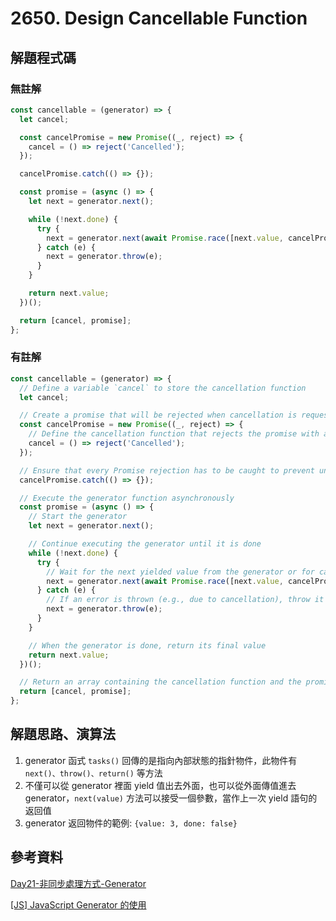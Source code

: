 # 2650. Design Cancellable Function

## 解題程式碼

### 無註解

```javascript
const cancellable = (generator) => {
  let cancel;

  const cancelPromise = new Promise((_, reject) => {
    cancel = () => reject('Cancelled');
  });

  cancelPromise.catch(() => {});

  const promise = (async () => {
    let next = generator.next();

    while (!next.done) {
      try {
        next = generator.next(await Promise.race([next.value, cancelPromise]));
      } catch (e) {
        next = generator.throw(e);
      }
    }

    return next.value;
  })();

  return [cancel, promise];
};
```

### 有註解

```javascript
const cancellable = (generator) => {
  // Define a variable `cancel` to store the cancellation function
  let cancel;

  // Create a promise that will be rejected when cancellation is requested
  const cancelPromise = new Promise((_, reject) => {
    // Define the cancellation function that rejects the promise with a "Cancelled" message
    cancel = () => reject('Cancelled');
  });

  // Ensure that every Promise rejection has to be caught to prevent unhandled promise rejection warnings
  cancelPromise.catch(() => {});

  // Execute the generator function asynchronously
  const promise = (async () => {
    // Start the generator
    let next = generator.next();

    // Continue executing the generator until it is done
    while (!next.done) {
      try {
        // Wait for the next yielded value from the generator or for cancellation
        next = generator.next(await Promise.race([next.value, cancelPromise]));
      } catch (e) {
        // If an error is thrown (e.g., due to cancellation), throw it back into the generator
        next = generator.throw(e);
      }
    }

    // When the generator is done, return its final value
    return next.value;
  })();

  // Return an array containing the cancellation function and the promise
  return [cancel, promise];
};
```

## 解題思路、演算法

1. generator 函式 `tasks()` 回傳的是指向內部狀態的指針物件，此物件有 `next()、throw()、return()` 等方法
2. 不僅可以從 generator 裡面 yield 值出去外面，也可以從外面傳值進去 generator，`next(value)` 方法可以接受一個參數，當作上一次 yield 語句的返回值
3. generator 返回物件的範例: `{value: 3, done: false}`

## 參考資料

[Day21-非同步處理方式-Generator](https://ithelp.ithome.com.tw/articles/10295306)

[[JS] JavaScript Generator 的使用](https://pjchender.dev/javascript/js-generator/)
